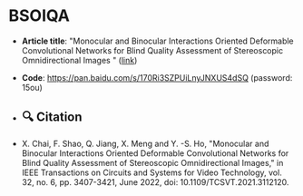# BSOIQA

- **Article title**: "Monocular and Binocular Interactions Oriented Deformable Convolutional Networks for Blind Quality Assessment of Stereoscopic Omnidirectional Images
" ([link](https://ieeexplore.ieee.org/document/9536507))

- **Code**: https://pan.baidu.com/s/170Ri3SZPUiLnyJNXUS4dSQ (password: 15ou)

- ## 🔍 Citation
- X. Chai, F. Shao, Q. Jiang, X. Meng and Y. -S. Ho, "Monocular and Binocular Interactions Oriented Deformable Convolutional Networks for Blind Quality Assessment of Stereoscopic Omnidirectional Images," in IEEE Transactions on Circuits and Systems for Video Technology, vol. 32, no. 6, pp. 3407-3421, June 2022, doi: 10.1109/TCSVT.2021.3112120.
